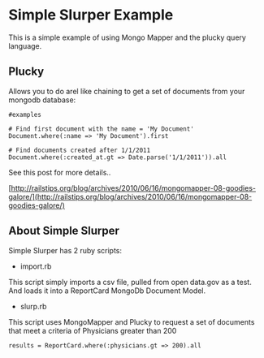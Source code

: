 # Simple Slurper Example

This is a simple example of using Mongo Mapper and the plucky query language.

## Plucky

Allows you to do arel like chaining to get a set of documents from your mongodb database:

    #examples
    
    # Find first document with the name = 'My Document'
    Document.where(:name => 'My Document').first
    
    # Find documents created after 1/1/2011
    Document.where(:created_at.gt => Date.parse('1/1/2011')).all
    

See this post for more details..

[http://railstips.org/blog/archives/2010/06/16/mongomapper-08-goodies-galore/](http://railstips.org/blog/archives/2010/06/16/mongomapper-08-goodies-galore/)


## About Simple Slurper

Simple Slurper has 2 ruby scripts:

* import.rb

This script simply imports a csv file, pulled from open data.gov as a test.  And loads it into a ReportCard MongoDb Document Model.

* slurp.rb

This script uses MongoMapper and Plucky to request a set of documents that meet a criteria of Physicians greater than 200

    results = ReportCard.where(:physicians.gt => 200).all
    
    
